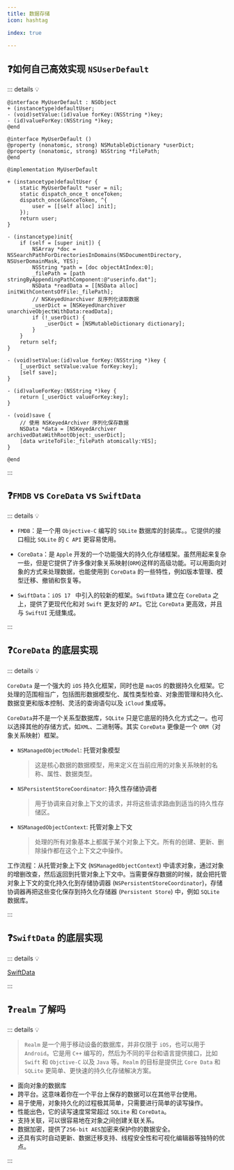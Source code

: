 ```yaml
---
title: 数据存储
icon: hashtag

index: true

---
```


<!-- more -->

## ❓如何自己高效实现 `NSUserDefault`

::: details 💡

```objc
@interface MyUserDefault : NSObject
+ (instancetype)defaultUser;
- (void)setValue:(id)value forKey:(NSString *)key;
- (id)valueForKey:(NSString *)key;
@end

@interface MyUserDefault ()
@property (nonatomic, strong) NSMutableDictionary *userDict;
@property (nonatomic, strong) NSString *filePath;
@end

@implementation MyUserDefault

+ (instancetype)defaultUser {
    static MyUserDefault *user = nil;
    static dispatch_once_t onceToken;
    dispatch_once(&onceToken, ^{
        user = [[self alloc] init];
    });
    return user;
}

- (instancetype)init{
    if (self = [super init]) {
        NSArray *doc = NSSearchPathForDirectoriesInDomains(NSDocumentDirectory, NSUserDomainMask, YES);
        NSString *path = [doc objectAtIndex:0];
        _filePath = [path stringByAppendingPathComponent:@"userinfo.dat"];
        NSData *readData = [[NSData alloc] initWithContentsOfFile:_filePath];
        // NSKeyedUnarchiver 反序列化读取数据
        _userDict = [NSKeyedUnarchiver unarchiveObjectWithData:readData];
        if (!_userDict) {
            _userDict = [NSMutableDictionary dictionary];
        }
    }
    return self;
}

- (void)setValue:(id)value forKey:(NSString *)key {
    [_userDict setValue:value forKey:key];
    [self save];
}

- (id)valueForKey:(NSString *)key {
    return [_userDict valueForKey:key];
}

- (void)save {
    // 使用 NSKeyedArchiver 序列化保存数据
    NSData *data = [NSKeyedArchiver archivedDataWithRootObject:_userDict];
    [data writeToFile:_filePath atomically:YES];
}

@end
```

:::

## ❓`FMDB` vs `CoreData` vs `SwiftData`

::: details 💡

  - `FMDB`：是一个用 `Objective-C` 编写的 `SQLite` 数据库的封装库。。它提供的接口相比 `SQLite` 的 `C API` 更容易使用。

  - `CoreData`：是 `Apple` 开发的一个功能强大的持久化存储框架。虽然用起来复杂一些，但是它提供了许多像对象关系映射(`ORM`)这样的高级功能。可以用面向对象的方式来处理数据，也能使用到 `CoreData` 的一些特性，例如版本管理、模型迁移、撤销和恢复等。

  - `SwiftData`：`iOS 17 ` 中引入的较新的框架。`SwiftData` 建立在 `CoreData` 之上，提供了更现代化和对 `Swift` 更友好的 `API`。它比 `CoreData` 更高效，并且与 `SwiftUI` 无缝集成。

:::

## ❓`CoreData` 的底层实现

::: details 💡

  `CoreData` 是一个强大的 `iOS` 持久化框架，同时也是 `macOS` 的数据持久化框架。它处理的范围相当广，包括图形数据模型化、属性类型检查、对象图管理和持久化、数据变更和版本控制、灵活的查询语句以及 `iCloud` 集成等。

  `CoreData`并不是一个关系型数据库，`SQLite` 只是它底层的持久化方式之一。也可以选择其他的存储方式，如`XML`、二进制等。其实 `CoreData` 更像是一个 `ORM`（对象关系映射）框架。

  - `NSManagedObjectModel`: 托管对象模型
    > 这是核心数据的数据模型，用来定义在当前应用的对象关系映射的名称、属性、数据类型。

  - `NSPersistentStoreCoordinator`: 持久性存储协调者
    > 用于协调来自对象上下文的请求，并将这些请求路由到适当的持久性存储区。

  - `NSManagedObjectContext`: 托管对象上下文
    > 处理的所有对象基本上都属于某个对象上下文。所有的创建、更新、删除操作都在这个上下文之中操作。

工作流程：从托管对象上下文 (`NSManagedObjectContext`) 中请求对象，通过对象的增删改查，然后返回到托管对象上下文中。当需要保存数据的时候，就会把托管对象上下文的变化持久化到存储协调器 (`NSPersistentStoreCoordinator`)，存储协调器再把这些变化保存到持久化存储器 (`Persistent Store`) 中，例如 `SQLite` 数据库。

:::

## ❓`SwiftData` 的底层实现

::: details 💡

[SwiftData](https://developer.apple.com/documentation/swiftdata)

:::

## ❓`realm` 了解吗

::: details 💡

  > `Realm` 是一个用于移动设备的数据库，并非仅限于 `iOS`，也可以用于 `Android`。它是用 `C++` 编写的，然后为不同的平台和语言提供接口，比如 `Swift` 和 `Objctive-C` 以及 `Java` 等。`Realm` 的目标是提供比 `Core Data` 和 `SQLite` 更简单、更快速的持久化存储解决方案。

  - 面向对象的数据库
  - 跨平台。这意味着你在一个平台上保存的数据可以在其他平台使用。
  - 易于使用，对象持久化的过程极其简单，只需要进行简单的读写操作。
  - 性能出色，它的读写速度常常超过 `SQLite` 和 `CoreData`。
  - 支持关联，可以很容易地在对象之间创建关联关系。
  - 数据加密，提供了`256-bit AES`加密来保护你的数据安全。
  - 还具有实时自动更新、数据迁移支持、线程安全性和可视化编辑器等独特的优点。

:::